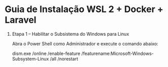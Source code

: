 # Guia de Instalação WSL 2 + Docker + Laravel

 1. Etapa 1 – Habilitar o Subsistema do Windows para Linux
 
    Abra o Power Shell como Administrador e execute o comando abaixo:
    
    dism.exe /online /enable-feature /featurename:Microsoft-Windows-Subsystem-Linux /all /norestart
    
    

